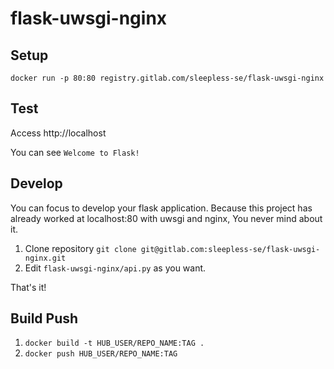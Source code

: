 # flask-uwsgi-nginx
## Setup

`docker run -p 80:80 registry.gitlab.com/sleepless-se/flask-uwsgi-nginx`

## Test
Access 
http://localhost

You can see `Welcome to Flask!`

## Develop

You can focus to develop your flask application. Because this project has already worked at localhost:80 with uwsgi and nginx, You never mind about it.

1. Clone repository `git clone git@gitlab.com:sleepless-se/flask-uwsgi-nginx.git`
1. Edit `flask-uwsgi-nginx/api.py` as you want.

That's it!


## Build Push

1. `docker build -t HUB_USER/REPO_NAME:TAG .`
1. `docker push HUB_USER/REPO_NAME:TAG`

